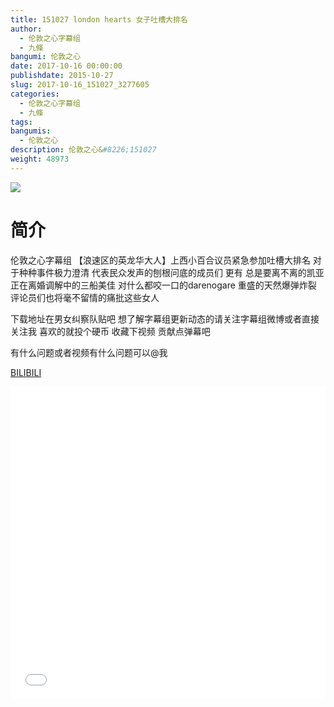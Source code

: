 ```yaml
---
title: 151027 london hearts 女子吐槽大排名
author: 
  - 伦敦之心字幕组
  - 九條
bangumi: 伦敦之心
date: 2017-10-16 00:00:00
publishdate: 2015-10-27
slug: 2017-10-16_151027_3277605
categories: 
  - 伦敦之心字幕组
  - 九條
tags: 
bangumis: 
  - 伦敦之心
description: 伦敦之心&#8226;151027
weight: 48973
---
```


![](https://i.imgur.com/YPDsdNr.jpg)

# 简介  
伦敦之心字幕组 【浪速区的英龙华大人】上西小百合议员紧急参加吐槽大排名 对于种种事件极力澄清 代表民众发声的刨根问底的成员们 更有 总是要离不离的凯亚 正在离婚调解中的三船美佳 对什么都咬一口的darenogare 重盛的天然爆弹炸裂 评论员们也将毫不留情的痛批这些女人 


下载地址在男女纠察队贴吧 想了解字幕组更新动态的请关注字幕组微博或者直接关注我 喜欢的就投个硬币 收藏下视频 贡献点弹幕吧


有什么问题或者视频有什么问题可以@我

  [BILIBILI](https://www.bilibili.com/video/av3277605/)


<div class="vcontainer">  <iframe class='video' src="//www.bilibili.com/html/html5player.html?cid=5175003&aid=3277605" width="100%" height="500" frameborder="0" allowfullscreen="allowfullscreen"></iframe></div>
